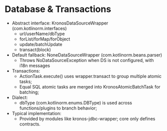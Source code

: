 # Database & Transactions

- Abstract interface: KronosDataSourceWrapper (com.kotlinorm.interfaces)
  - url/userName/dbType
  - forList/forMap/forObject
  - update/batchUpdate
  - transact(block)
- Default fallback: NoneDataSourceWrapper (com.kotlinorm.beans.parser)
  - Throws NoDataSourceException when DS is not configured, with i18n messages
- Transactions:
  - ActionTask.execute() uses wrapper.transact to group multiple atomic tasks;
  - Equal SQL atomic tasks are merged into KronosAtomicBatchTask for batching;
- Dialect:
  - dbType (com.kotlinorm.enums.DBType) is used across functions/plugins to branch behavior;
- Typical implementation:
  - Provided by modules like kronos-jdbc-wrapper; core only defines contracts.
